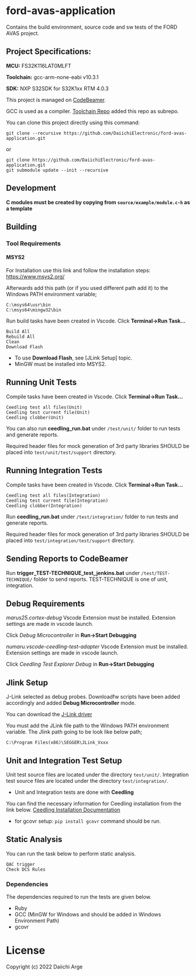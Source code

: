 # ford-avas-application
Contains the build environment, source code and sw tests of the FORD AVAS project.

## Project Specifications:

**MCU:** FS32K116LAT0MLFT

**Toolchain:** gcc-arm-none-eabi v10.3.1

**SDK:** NXP S32SDK for S32K1xx RTM 4.0.3

This project is managed on [CodeBeamer](https://codebeamer.daiichi.com/project/39).

GCC is used as a compiler. 
[Toolchain Repo](https://github.com/DaiichiElectronic/ford-avas-toolchain) added this repo as subrepo.

You can clone this project directly using this command:

```
git clone --recursive https://github.com/DaiichiElectronic/ford-avas-application.git
```
or
```
git clone https://github.com/DaiichiElectronic/ford-avas-application.git
git submodule update --init --recursive
```
## Development
**C modules must be created by copying from `source/example/module.c-h` as a template**

## Building

### Tool Requirements
#### MSYS2
For Installation use this link and follow the installation steps: 
https://www.msys2.org/

Afterwards add this path (or if you used different path add it) to the Windows PATH environment variable;
```
C:\msys64\usr\bin
C:\msys64\mingw32\bin
```

Run build tasks have been created in Vscode.
Click **Terminal->Run Task...**

```
Build All
Rebuild All
Clean
Download Flash
```
* To use **Download Flash**, see [JLink Setup] topic.
* MinGW must be installed into MSYS2.

## Running Unit Tests

Compile tasks have been created in Vscode.
Click **Terminal->Run Task...**

```
Ceedling test all files(Unit)
Ceedling test current file(Unit)
Ceedling clobber(Unit)
```
You can also run **ceedling_run.bat** under `/test/unit/` folder to run tests and generate reports.

Required header files for mock generation of 3rd party libraries SHOULD be placed into `test/unit/test/support` directory.

## Running Integration Tests

Compile tasks have been created in Vscode.
Click **Terminal->Run Task...**

```
Ceedling test all files(Integration)
Ceedling test current file(Integration)
Ceedling clobber(Integration)
```

Run **ceedling_run.bat** under `/test/integration/` folder to run tests and generate reports.

Required header files for mock generation of 3rd party libraries SHOULD be placed into `test/integration/test/support` directory.

## Sending Reports to CodeBeamer

Run **trigger_TEST-TECHNIQUE_test_jenkins.bat** under `/test/TEST-TECHNIQUE/` folder to send reports. TEST-TECHNIQUE is one of unit, integration.


## Debug Requirements

*marus25.cortex-debug* Vscode Extension must be installed. Extension settings are made in vscode launch.

Click *Debug Microcontroller* in **Run->Start Debugging** 

*numaru.vscode-ceedling-test-adapter* Vscode Extension must be installed. Extension settings are made in vscode launch.

Click *Ceedling Test Explorer Debug* in **Run->Start Debugging** 

## Jlink Setup

J-Link selected as debug probes. Downloadfw scripts have been added accordingly and added **Debug Microcontroller** mode.

You can download the [J-Link driver](https://www.segger.com/downloads/jlink/JLink_Windows.exe)

You must add the JLink file path to the Windows PATH environment variable. The Jlink path going to be look like below path;
```
C:\Program Files(x86)\SEGGER\JLink_Vxxx
```

## Unit and Integration Test Setup

Unit test source files are located under the directory `test/unit/`.
Integration test source files are located under the directory `test/integration/`.

* Unit and Integration tests are done with **Ceedling**

You can find the necessary information for Ceedling installation from the link below.
[Ceedling Installation Documentation](https://static1.squarespace.com/static/549f45d6e4b037c1971053fd/t/5a5914d39140b75f8713debf/1515787476452/installation-guide-windows.pdf)

* for gcovr setup: `pip install gcovr` command should be run.

## Static Analysis

You can run the task below to perform static analysis.

```
QAC trigger
Check DCS Rules
```

### Dependencies
The dependencies required to run the tests are given below.
- Ruby
- GCC (MinGW for Windows and should be added in Windows Environment Path)
- gcovr

# License

Copyright (c) 2022 Daiichi Arge
